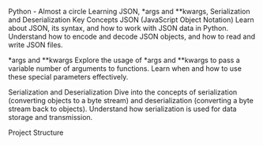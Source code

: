 Python - Almost a circle
Learning JSON, *args and **kwargs, Serialization and Deserialization
Key Concepts JSON (JavaScript Object Notation) Learn about JSON, its syntax, and how to work with JSON data in Python. Understand how to encode and decode JSON objects, and how to read and write JSON files.

*args and **kwargs Explore the usage of *args and **kwargs to pass a variable number of arguments to functions. Learn when and how to use these special parameters effectively.

Serialization and Deserialization Dive into the concepts of serialization (converting objects to a byte stream) and deserialization (converting a byte stream back to objects). Understand how serialization is used for data storage and transmission.

Project Structure